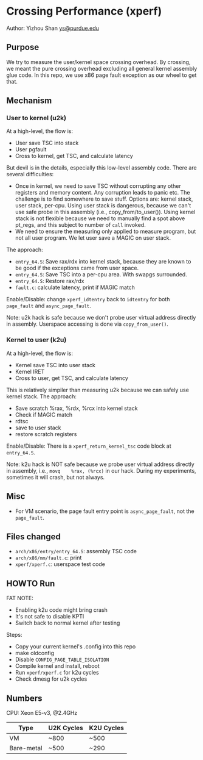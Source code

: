 # Crossing Performance (xperf)

Author: Yizhou Shan <ys@purdue.edu>

## Purpose

We try to measure the user/kernel space crossing overhead.
By crossing, we meant the pure crossing overhead excluding all general
kernel assembly glue code.
In this repo, we use x86 page fault exception as our wheel to get that.

## Mechanism

### User to kernel (u2k)

At a high-level, the flow is:
  - User save TSC into stack
  - User pgfault
  - Cross to kernel, get TSC, and calculate latency

But devil is in the details, especially this low-level assembly code.
There are several difficulties:
  - Once in kernel, we need to save TSC without corrupting any other
	  registers and memory content. Any corruption leads to panic etc.
	  The challenge is to find somewhere to save stuff.
	  Options are: kernel stack, user stack, per-cpu. Using user stack
	  is dangerous, because we can't use safe probe in this assembly (i.e., copy_from/to_user()).
	  Using kernel stack is not flexible because we need to manually
	  find a spot above pt_regs, and this subject to number of `call` invoked.
  - We need to ensure the measuring only applied to measure program,
	  but not all user program. We let user save a MAGIC on user stack.

The approach:
  - `entry_64.S`: Save rax/rdx into kernel stack, because they are known to be good
	  if the exceptions came from user space.
  - `entry_64.S`: Save TSC into a per-cpu area. With swapgs surrounded.
  - `entry_64.S`: Restore rax/rdx
  - `fault.c`: calculate latency, print if MAGIC match

Enable/Disable: change `xperf_idtentry` back to `idtentry` for both `page_fault` and `async_page_fault`.

Note: u2k hack is safe because we don't probe user virtual address directly in assembly.
Userspace accessing is done via `copy_from_user()`.

### Kernel to user (k2u)

At a high-level, the flow is:
  - Kernel save TSC into user stack
  - Kernel IRET
  - Cross to user, get TSC, and calculate latency

This is relatively simpiler than measuring u2k because we can safely use kernel stack.
The approach:
  - Save scratch %rax, %rdx, %rcx into kernel stack
  - Check if MAGIC match
  - rdtsc
  - save to user stack
  - restore scratch registers

Enable/Disable: There is a `xperf_return_kernel_tsc` code block at `entry_64.S`.

Note: k2u hack is NOT safe because we probe user virtual address directly in assembly,
i.e., `movq    %rax, (%rcx)` in our hack. During my experiments, sometimes it will crash,
but not always.

## Misc

- For VM scenario, the page fault entry point is `async_page_fault`, not the `page_fault`.

## Files changed

- `arch/x86/entry/entry_64.S`: assembly TSC code
- `arch/x86/mm/fault.c`: print
- `xperf/xperf.c`: userspace test code

## HOWTO Run

FAT NOTE:
- Enabling k2u code might bring crash
- It's not safe to disable KPTI
- Switch back to normal kernel after testing

Steps:
- Copy your current kernel's .config into this repo
- make oldconfig
- Disable `CONFIG_PAGE_TABLE_ISOLATION`
- Compile kernel and install, reboot
- Run `xperf/xperf.c` for k2u cycles
- Check dmesg for u2k cycles

## Numbers

CPU: Xeon E5-v3, @2.4GHz

|Type| U2K Cycles| K2U Cycles|
|---| ---|---|
| VM| ~800| ~500|
|Bare-metal| ~500| ~290|
